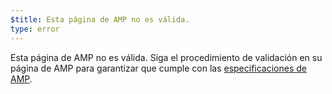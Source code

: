 ```yaml
---
$title: Esta página de AMP no es válida.
type: error
---
```


Esta página de AMP no es válida. Siga el procedimiento de validación en su página de AMP para garantizar que cumple con las [especificaciones de AMP](https://amp.dev/documentation/guides-and-tutorials/learn/spec/amphtml/).
